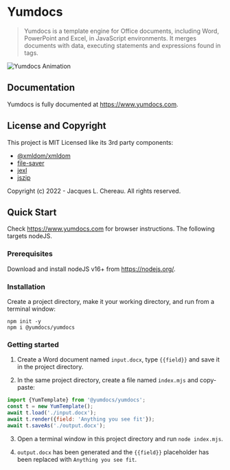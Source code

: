 # Yumdocs

> Yumdocs is a template engine for Office documents, including Word, PowerPoint and Excel, in JavaScript environments.
> It merges documents with data, executing statements and expressions found in tags.

![Yumdocs Animation](https://github.com/yumdocs/www.yumdocs.com/blob/master/graphics/lottie.gif?raw=true)

## Documentation

Yumdocs is fully documented at https://www.yumdocs.com.

## License and Copyright

This project is MIT Licensed like its 3rd party components:

- [@xmldom/xmldom](https://github.com/xmldom/xmldom/blob/master/LICENSE)
- [file-saver](https://github.com/eligrey/FileSaver.js/blob/master/LICENSE.md)
- [jexl](https://github.com/TomFrost/Jexl/blob/master/LICENSE.txt)
- [jszip](https://github.com/Stuk/jszip/blob/main/LICENSE.markdown)

Copyright (c) 2022 - Jacques L. Chereau. All rights reserved.

## Quick Start

Check https://www.yumdocs.com for browser instructions. The following targets nodeJS.

### Prerequisites

Download and install nodeJS v16+ from https://nodejs.org/.

### Installation

Create a project directory, make it your working directory, and run from a terminal window:

```shell
npm init -y
npm i @yumdocs/yumdocs
```

### Getting started

1) Create a Word document named `input.docx`, type `{{field}}` and save it in the project directory.

2) In the same project directory, create a file named `index.mjs` and copy-paste:

```js
import {YumTemplate} from '@yumdocs/yumdocs';
const t = new YumTemplate();
await t.load('./input.docx');
await t.render({field: 'Anything you see fit'});
await t.saveAs('./output.docx');
```

3) Open a terminal window in this project directory and run `node index.mjs`.

4) `output.docx` has been generated and the `{{field}}` placeholder has been replaced with `Anything you see fit`.